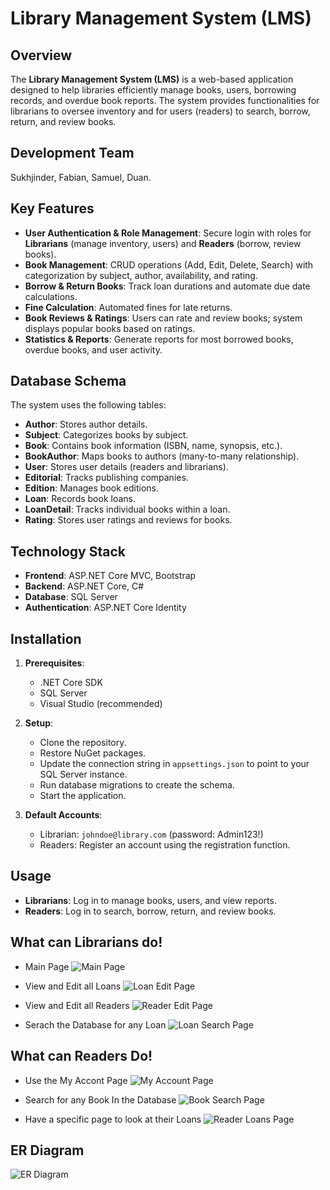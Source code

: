 # Library Management System (LMS)

## Overview
The **Library Management System (LMS)** is a web-based application designed to help libraries efficiently manage books, users, borrowing records, and overdue book reports. The system provides functionalities for librarians to oversee inventory and for users (readers) to search, borrow, return, and review books.

## Development Team
Sukhjinder, Fabian, Samuel, Duan.

## Key Features
- **User Authentication & Role Management**: Secure login with roles for **Librarians** (manage inventory, users) and **Readers** (borrow, review books).
- **Book Management**: CRUD operations (Add, Edit, Delete, Search) with categorization by subject, author, availability, and rating.
- **Borrow & Return Books**: Track loan durations and automate due date calculations.
- **Fine Calculation**: Automated fines for late returns.
- **Book Reviews & Ratings**: Users can rate and review books; system displays popular books based on ratings.
- **Statistics & Reports**: Generate reports for most borrowed books, overdue books, and user activity.

## Database Schema
The system uses the following tables:
- **Author**: Stores author details.
- **Subject**: Categorizes books by subject.
- **Book**: Contains book information (ISBN, name, synopsis, etc.).
- **BookAuthor**: Maps books to authors (many-to-many relationship).
- **User**: Stores user details (readers and librarians).
- **Editorial**: Tracks publishing companies.
- **Edition**: Manages book editions.
- **Loan**: Records book loans.
- **LoanDetail**: Tracks individual books within a loan.
- **Rating**: Stores user ratings and reviews for books.

## Technology Stack
- **Frontend**: ASP.NET Core MVC, Bootstrap
- **Backend**: ASP.NET Core, C#
- **Database**: SQL Server
- **Authentication**: ASP.NET Core Identity

## Installation
1. **Prerequisites**:
   - .NET Core SDK
   - SQL Server
   - Visual Studio (recommended)

2. **Setup**:
   - Clone the repository.
   - Restore NuGet packages.
   - Update the connection string in `appsettings.json` to point to your SQL Server instance.
   - Run database migrations to create the schema.
   - Start the application.

3. **Default Accounts**:
   - Librarian: `johndoe@library.com` (password: Admin123!)
   - Readers: Register an account using the registration function.

## Usage
- **Librarians**: Log in to manage books, users, and view reports.
- **Readers**: Log in to search, borrow, return, and review books.

## What can Librarians do!
- Main Page
![Main Page](./ReadmeImages/MainPage.png)

- View and Edit all Loans
![Loan Edit Page](./ReadmeImages/Loans.png)

- View and Edit all Readers
![Reader Edit Page](./ReadmeImages/Readers-dashboard.png)

- Serach the Database for any Loan
![Loan Search Page](./ReadmeImages/SearhLoans.png)


## What can Readers Do!
- Use the My Accont Page
![My Account Page](./ReadmeImages/MyAccountView.png)

- Search for any Book In the Database
![Book Search Page](./ReadmeImages/Search.png)

- Have a specific page to look at their Loans
![Reader Loans Page](./ReadmeImages/MyLoans%20Page.png)

## ER Diagram
![ER Diagram](./ReadmeImages/erDiagram.png)
